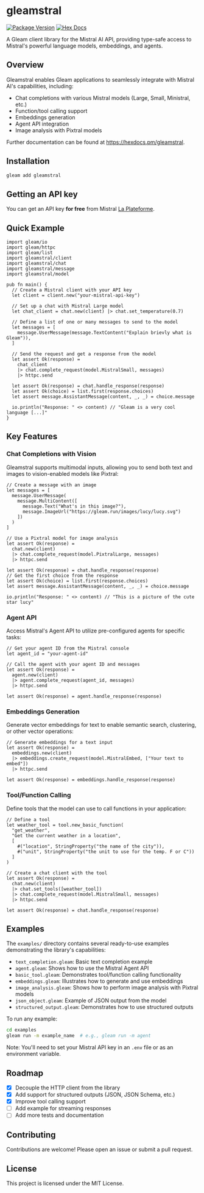 # gleamstral

[![Package Version](https://img.shields.io/hexpm/v/gleamstral)](https://hex.pm/packages/gleamstral)
[![Hex Docs](https://img.shields.io/badge/hex-docs-ffaff3)](https://hexdocs.pm/gleamstral/)

A Gleam client library for the Mistral AI API, providing type-safe access to Mistral's powerful language models, embeddings, and agents.

## Overview

Gleamstral enables Gleam applications to seamlessly integrate with Mistral AI's capabilities, including:

- Chat completions with various Mistral models (Large, Small, Ministral, etc.)
- Function/tool calling support
- Embeddings generation
- Agent API integration
- Image analysis with Pixtral models

Further documentation can be found at <https://hexdocs.pm/gleamstral>.

## Installation

```sh
gleam add gleamstral
```

## Getting an API key

You can get an API key **for free** from Mistral [La Plateforme](https://console.mistral.ai/).

## Quick Example

```gleam
import gleam/io
import gleam/httpc
import gleam/list
import gleamstral/client
import gleamstral/chat
import gleamstral/message
import gleamstral/model

pub fn main() {
  // Create a Mistral client with your API key
  let client = client.new("your-mistral-api-key")

  // Set up a chat with Mistral Large model
  let chat_client = chat.new(client) |> chat.set_temperature(0.7)

  // Define a list of one or many messages to send to the model
  let messages = [
    message.UserMessage(message.TextContent("Explain brievly what is Gleam")),
  ]

  // Send the request and get a response from the model
  let assert Ok(response) =
    chat_client
    |> chat.complete_request(model.MistralSmall, messages)
    |> httpc.send

  let assert Ok(response) = chat.handle_response(response)
  let assert Ok(choice) = list.first(response.choices)
  let assert message.AssistantMessage(content, _, _) = choice.message

  io.println("Response: " <> content) // "Gleam is a very cool language [...]"
}
```

## Key Features

### Chat Completions with Vision

Gleamstral supports multimodal inputs, allowing you to send both text and images to vision-enabled models like Pixtral:

```gleam
// Create a message with an image
let messages = [
  message.UserMessage(
    message.MultiContent([
      message.Text("What's in this image?"),
      message.ImageUrl("https://gleam.run/images/lucy/lucy.svg")
    ])
  )
]

// Use a Pixtral model for image analysis
let assert Ok(response) =
  chat.new(client)
  |> chat.complete_request(model.PixtralLarge, messages)
  |> httpc.send

let assert Ok(response) = chat.handle_response(response)
// Get the first choice from the response
let assert Ok(choice) = list.first(response.choices)
let assert message.AssistantMessage(content, _, _) = choice.message

io.println("Response: " <> content) // "This is a picture of the cute star lucy"
```

### Agent API

Access Mistral's Agent API to utilize pre-configured agents for specific tasks:

```gleam
// Get your agent ID from the Mistral console
let agent_id = "your-agent-id"

// Call the agent with your agent ID and messages
let assert Ok(response) =
  agent.new(client)
  |> agent.complete_request(agent_id, messages)
  |> httpc.send

let assert Ok(response) = agent.handle_response(response)
```

### Embeddings Generation

Generate vector embeddings for text to enable semantic search, clustering, or other vector operations:

```gleam
// Generate embeddings for a text input
let assert Ok(response) =
  embeddings.new(client)
  |> embeddings.create_request(model.MistralEmbed, ["Your text to embed"])
  |> httpc.send

let assert Ok(response) = embeddings.handle_response(response)
```

### Tool/Function Calling

Define tools that the model can use to call functions in your application:

```gleam
// Define a tool
let weather_tool = tool.new_basic_function(
  "get_weather",
  "Get the current weather in a location",
  [
    #("location", StringProperty("the name of the city")),
    #("unit", StringProperty("the unit to use for the temp. F or C"))
  ]
)

// Create a chat client with the tool
let assert Ok(response) =
  chat.new(client)
  |> chat.set_tools([weather_tool])
  |> chat.complete_request(model.MistralSmall, messages)
  |> httpc.send

let assert Ok(response) = chat.handle_response(response)
```

## Examples

The `examples/` directory contains several ready-to-use examples demonstrating the library's capabilities:

- `text_completion.gleam`: Basic text completion example
- `agent.gleam`: Shows how to use the Mistral Agent API
- `basic_tool.gleam`: Demonstrates tool/function calling functionality
- `embeddings.gleam`: Illustrates how to generate and use embeddings
- `image_analysis.gleam`: Shows how to perform image analysis with Pixtral models
- `json_object.gleam`: Example of JSON output from the model
- `structured_output.gleam`: Demonstrates how to use structured outputs

To run any example:

```sh
cd examples
gleam run -m example_name  # e.g., gleam run -m agent
```

Note: You'll need to set your Mistral API key in an `.env` file or as an environment variable.

## Roadmap

- [x] Decouple the HTTP client from the library
- [x] Add support for structured outputs (JSON, JSON Schema, etc.)
- [x] Improve tool calling support
- [ ] Add example for streaming responses
- [ ] Add more tests and documentation

## Contributing

Contributions are welcome! Please open an issue or submit a pull request.

## License

This project is licensed under the MIT License.
